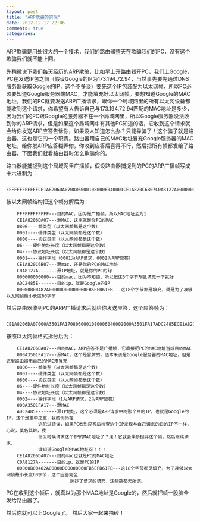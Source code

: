 ```yaml
---
layout: post
title: "ARP欺骗的实现"
date: 2012-12-17 22:06
comments: true
categories: 
---
```

ARP欺骗是用处很大的一个技术，我们的路由器整天在欺骗我们的PC，没有这个欺骗我们就不能上网。

先稍微说下我们每天经历的ARP欺骗，比如早上开路由器开PC，我们上Google，PC在发送IP包之前（假设Google的IP为173.194.72.94，当然事先要先通过DNS服务器获取Google的IP，这个不多谈）要先这个IP包装配为以太网帧，所以PC必须要知道Google服务器端MAC，才能填充好以太网帧。要想知道Google的MAC地址，我们的PC就要发送ARP广播请求，跟你一个局域网里的所有以太网设备都能收到这个请求，你希望有人告诉自己与173.194.72.94匹配的MAC地址是多少，因为我们的PC跟Google的服务器不在一个局域网里，所以Google服务器没法收到你的ARP请求，但是如果这个局域网中有其他PC知道的话，它收到这个请求就会给你发送ARP应答告诉你，如果没人知道怎么办？只能靠骗了！这个骗子就是路由器，这也是它的一个职责。路由器用自己的MAC地址冒充Google服务器的MAC地址，给你发ARP应答糊弄你，你收到应答后喜得不行，然后把所有帧都发给了路由器。下面我们就看路由器时怎么欺骗你的。

路由器能捕捉到这个局域网里广播帧，假设路由器捕捉到的PC的ARP广播帧写成十六进制为：

		FFFFFFFFFFFFCE1A8206DA0708060001080006040001CE1A820C6B07C0A8127A000000000000C0A8127B00000B00482A00000D00000060FB5EFB61FB

按以太网帧结构把这个帧分解后为：

		FFFFFFFFFFFF---目的MAC，因为是广播帧，所以MAC地址全为1
		CE1A8206DA07---源MAC，这里就是你PC的MAC
		0806—---帧类型（以太网帧都是这个数）
		0001----硬件类型（以太网帧都是这个数）
		0800----协议类型（以太网帧都是这个数）
		06----硬件地址长度（以太网帧都是这个数）
		04----协议地址长度（以太网帧都是这个数）
		0001—---操作字段（0001为ARP请求，0002为ARP应答）
		CE1A820C6B07---源mac，还是你的PC的MAC地址
		C0A8127A-------源IP地址，就是你的PC的ip
		000000000000---目的mac，因为不知道，所以把这6个字节胡乱填充一下就好
		ADC2485E-------目的ip，就是Google的IP
		00000B00482A00000D00000060FB5EFB61FB---这18个字节都是填充，就是为了凑够以太网帧最小长度60字节



然后路由器收到PC的ARP广播请求后就给你发送应答，这个应答帧为：

		CE1A8206DA07000A3501FA1708060001080006040002000A3501FA17ADC2485ECE1A8206DA07C0A8127A00000B00482A00000D00000060FB5EFB61FB

按照以太网帧格式拆分后为：

		CE1A8206DA07---目的MAC，ARP应答不是广播帧，它直接把PC的MAC地址当成目的MAC
		000A3501FA17---源MAC，这个是冒牌的，值本来该是Google服务器的MAC地址，但是这里路由器用自己的MAC来冒充
		0806—---帧类型（以太网帧都是这个数）
		0001----硬件类型（以太网帧都是这个数）
		0800----协议类型（以太网帧都是这个数）
		06----硬件地址长度（以太网帧都是这个数）
		04----协议地址长度（以太网帧都是这个数）
		0002—---操作字段（1为ARP请求，2为ARP应答）
		000A3501FA17---源MAC
		ADC2485E-------源IP地址，这个必须是ARP请求中的那个目的IP，也就是Google的IP。这个是重中之重，我的代码在
				这犯过错误，如果PC收到应答后检查这个IP发现与自己请求的目的IP不一样，心说，莫名其妙，我
				什么时候请求这个IP的MAC地址了？滚！它就会果断抛弃这个帧，然后继续请求，
				谁知道Google的MAC地址呀！！！
		CE1A8206DA07---目的mac也就是PC的MAC地址
		C0A8127A-------目的ip，就是PC的IP
		00000B00482A00000D00000060FB5EFB61FB---这18个字节都是填充，为了凑够以太网帧最小长度60字节，这个应答完全
							照抄了请求的填充，这些数都无所谓。



PC在收到这个帧后，就真以为那个MAC地址是Google的，然后就把帧一股脑全发给路由器了。

然后你就可以上Google了。
然后大家一起来拍砖！




